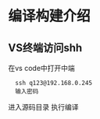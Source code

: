 编译构建介绍
====================

VS终端访问shh
-------------------

在vs code中打开中端

      ssh q123@192.168.0.245
      输入密码
      
进入源码目录
执行编译



























